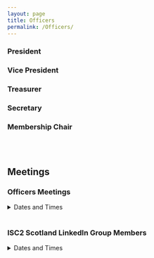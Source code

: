 ```yaml
---
layout: page
title: Officers
permalink: /Officers/
---
```


### President

### Vice President

### Treasurer

### Secretary

### Membership Chair

<br />
<br />

## Meetings

### Officers Meetings

<details markdown="1">
<summary>Dates and Times</summary>
- Thu, 04 Jan '24 18:00
- Thu, 21 Dec '23 18:00
- Thu, 07 Dec '23 18:00
- Thu, 23 Nov '23 18:00
- Thu, 09 Nov '23 18:00
- Thu, 26 Oct '23 18:00
- Thu, 12 Oct '23 18:00
- Thu, 28 Sep '23 18:00
- Thu, 14 Sep '23 18:00
- Thu, 31 Aug '23 18:00
- Thu, 17 Aug '23 18:00
- Thu, 03 Aug '23 18:00
- Thu, 20 Jul '23 18:00
</details>

<br />

### ISC2 Scotland LinkedIn Group Members

<details markdown="1">
<summary>Dates and Times</summary>
- Thu, 6th July '23 18:00 (Intro Meeting)
</details>
